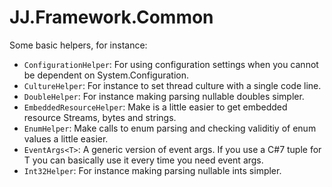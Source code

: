﻿# JJ.Framework.Common

Some basic helpers, for instance:

* `ConfigurationHelper`: For using configuration settings when you cannot be dependent on System.Configuration.
* `CultureHelper`: For instance to set thread culture with a single code line.
* `DoubleHelper`: For instance making parsing nullable doubles simpler.
* `EmbeddedResourceHelper`: Make is a little easier to get embedded resource Streams, bytes and strings.
* `EnumHelper`: Make calls to enum parsing and checking validitiy of enum values a little easier.
* `EventArgs<T>`: A generic version of event args. If you use a C#7 tuple for T you can basically use it every time you need event args.
* `Int32Helper`: For instance making parsing nullable ints simpler.
